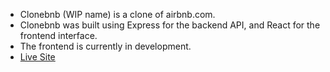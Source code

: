 * Clonebnb (WIP name) is a clone of airbnb.com.
* Clonebnb was built using Express for the backend API, and React for the frontend interface.
* The frontend is currently in development.
* [Live Site](https://myaswen-airbnb-clone.herokuapp.com/)
